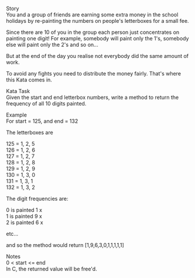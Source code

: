 Story  
You and a group of friends are earning some extra money in the school holidays by re-painting the numbers on people's letterboxes for a small fee.  

Since there are 10 of you in the group each person just concentrates on painting one digit! For example, somebody will paint only the 1's, somebody else will paint only the 2's and so on...  

But at the end of the day you realise not everybody did the same amount of work.  

To avoid any fights you need to distribute the money fairly. That's where this Kata comes in.  

Kata Task  
Given the start and end letterbox numbers, write a method to return the frequency of all 10 digits painted.  

Example  
For start = 125, and end = 132  

The letterboxes are  

125 = 1, 2, 5  
126 = 1, 2, 6  
127 = 1, 2, 7  
128 = 1, 2, 8  
129 = 1, 2, 9  
130 = 1, 3, 0  
131 = 1, 3, 1  
132 = 1, 3, 2  

The digit frequencies are:  

0 is painted 1 x  
1 is painted 9 x  
2 is painted 6 x  

etc...  

and so the method would return [1,9,6,3,0,1,1,1,1,1]  

Notes  
0 < start <= end  
In C, the returned value will be free'd.  